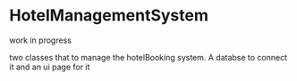 # HotelManagementSystem
work in progress 


two classes that to manage the hotelBooking system. 
A databse to connect it and an ui page for it 

